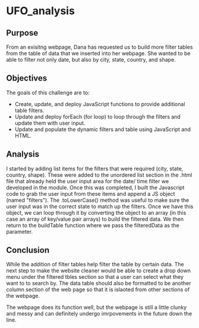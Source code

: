 # UFO_analysis

## Purpose
From an exisitng webpage, Dana has requested us to build more filter tables from the table of data that we inserted into her webpage. She wanted to be able to filter not only date, but also by city, state, country, and shape.

## Objectives
The goals of this challenge are to:

* Create, update, and deploy JavaScript functions to provide additional table filters.
* Update and deploy forEach (for loop) to loop through the filters and update them with user input.
* Update and populate the dynamic filters and table using JavaScript and HTML.

## Analysis
I started by adding list items for the filters that were required (city, state, country, shape).  These were added to the unordered list section in the .html file that already held the user input area for the date/ time filter we developed in the module.  Once this was completed, I built the Javascript code to grab the user input from these items and append a JS object (named "filters").  The .toLowerCase() method was useful to make sure the user input was in the correct state to match up the filters. Once we have this object, we can loop through it by converting the object to an array (in this case an array of key/value pair arrays) to build the filtered data.  We then return to the buildTable function where we pass the filteredData as the parameter.  

## Conclusion
While the addition of filter tables help filter the table by certain data. The next step to make the website cleaner would be able to create a drop down menu under the filtered tbles section so that a user can select what they want to to search by. The data table should also be formatted to be another column section of the web page so that it is islaoted from other sections of the webpage. 

The webpage does its function well, but the webpage is still a little clunky and messy and can definitely undergo imrpovements in the future down the line.
